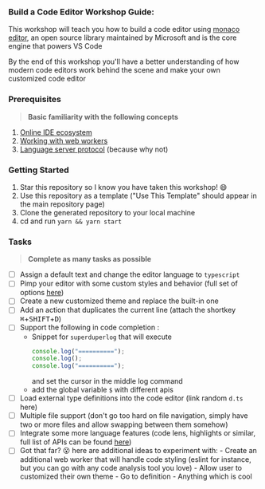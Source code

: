 ### Build a Code Editor Workshop Guide:

This workshop will teach you how to build a code editor using [monaco editor](https://microsoft.github.io/monaco-editor/), an open source library maintained by Microsoft and is the core engine that powers VS Code
 
 By the end of this workshop you'll have a better understanding of how modern code editors work behind the scene and make your own customized code editor

### Prerequisites
> **Basic familiarity with the following concepts**
 1. [Online IDE ecosystem](https://www.dlvhdr.me/posts/online-ides-ecosystem)
 1. [Working with web workers](https://developer.mozilla.org/en-US/docs/Web/API/Web_Workers_API/Using_web_workers)
 2. [Language server protocol](https://microsoft.github.io/language-server-protocol/) (because why not)

### Getting Started
  1. Star this repository so I know you have taken this workshop! 😄
  2. Use this repository as a template ("Use This Template" should appear in the main repository page)
  3. Clone the generated repository to your local machine
  4. cd and run `yarn && yarn start`

### Tasks
> **Complete as many tasks as possible**
  - [ ] Assign a default text and change the editor language to `typescript`
  - [ ] Pimp your editor with some custom styles and behavior (full set of options [here](https://microsoft.github.io/monaco-editor/api/interfaces/monaco.editor.IStandaloneEditorConstructionOptions.html))
  - [ ] Create a new customized theme and replace the built-in one
  - [ ] Add an action that duplicates the current line (attach the shortkey <kbd>⌘</kbd>+<kbd>SHIFT</kbd>+<kbd>D</kbd>)
  - [ ] Support the following in code completion :
     * Snippet for `superduperlog` that will execute
       ```js
       console.log("==========");
       console.log();
       console.log("==========");
       ```
       and set the cursor in the middle log command
     * add the global variable `$` with different apis
  - [ ] Load external type definitions into the code editor (link random `d.ts` here)
  - [ ] Multiple file support (don't go too hard on file navigation, simply have two or more files and allow swapping between them somehow)
  - [ ] Integrate some more language features (code lens, highlights or similar, full list of APIs can be found [here](https://microsoft.github.io/monaco-editor/api/modules/monaco.languages.html))
  - [ ]  Got that far? 😮 here are additional ideas to experiment with:
    - Create an additional web worker that will handle code styling (eslint for instance, but you can go with any code analysis tool you love)
    - Allow user to customized their own theme
    - Go to definition
    - Anything which is cool
